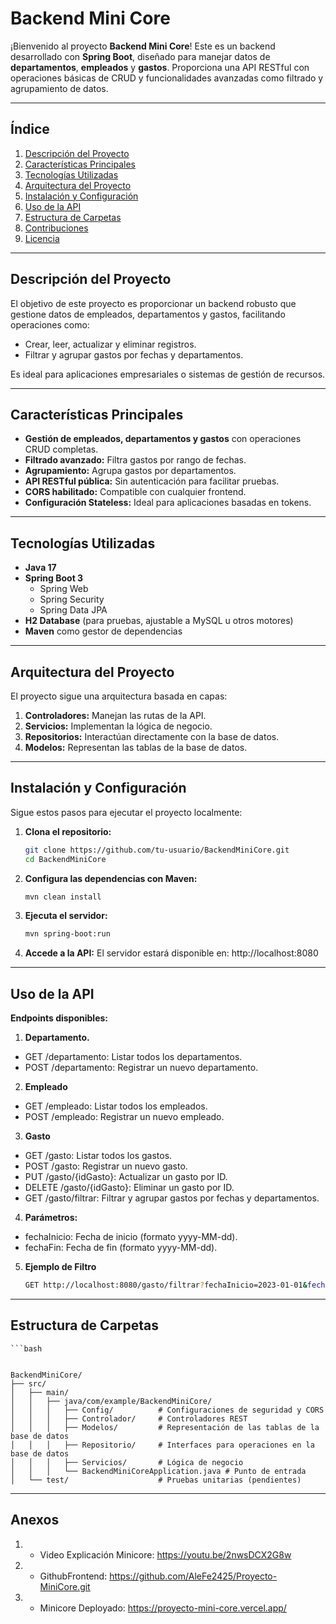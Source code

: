 # **Backend Mini Core**

¡Bienvenido al proyecto **Backend Mini Core**! Este es un backend desarrollado con **Spring Boot**, diseñado para manejar datos de **departamentos**, **empleados** y **gastos**. Proporciona una API RESTful con operaciones básicas de CRUD y funcionalidades avanzadas como filtrado y agrupamiento de datos.

---

## **Índice**
1. [Descripción del Proyecto](#descripción-del-proyecto)
2. [Características Principales](#características-principales)
3. [Tecnologías Utilizadas](#tecnologías-utilizadas)
4. [Arquitectura del Proyecto](#arquitectura-del-proyecto)
5. [Instalación y Configuración](#instalación-y-configuración)
6. [Uso de la API](#uso-de-la-api)
7. [Estructura de Carpetas](#estructura-de-carpetas)
8. [Contribuciones](#contribuciones)
9. [Licencia](#licencia)

---

## **Descripción del Proyecto**
El objetivo de este proyecto es proporcionar un backend robusto que gestione datos de empleados, departamentos y gastos, facilitando operaciones como:
- Crear, leer, actualizar y eliminar registros.
- Filtrar y agrupar gastos por fechas y departamentos.

Es ideal para aplicaciones empresariales o sistemas de gestión de recursos.

---

## **Características Principales**
- **Gestión de empleados, departamentos y gastos** con operaciones CRUD completas.
- **Filtrado avanzado:** Filtra gastos por rango de fechas.
- **Agrupamiento:** Agrupa gastos por departamentos.
- **API RESTful pública:** Sin autenticación para facilitar pruebas.
- **CORS habilitado:** Compatible con cualquier frontend.
- **Configuración Stateless:** Ideal para aplicaciones basadas en tokens.

---

## **Tecnologías Utilizadas**
- **Java 17**
- **Spring Boot 3**
  - Spring Web
  - Spring Security
  - Spring Data JPA
- **H2 Database** (para pruebas, ajustable a MySQL u otros motores)
- **Maven** como gestor de dependencias

---

## **Arquitectura del Proyecto**
El proyecto sigue una arquitectura basada en capas:
1. **Controladores:** Manejan las rutas de la API.
2. **Servicios:** Implementan la lógica de negocio.
3. **Repositorios:** Interactúan directamente con la base de datos.
4. **Modelos:** Representan las tablas de la base de datos.

---

## **Instalación y Configuración**

Sigue estos pasos para ejecutar el proyecto localmente:

1. **Clona el repositorio:**
   ```bash
   git clone https://github.com/tu-usuario/BackendMiniCore.git
   cd BackendMiniCore
2. **Configura las dependencias con Maven:**
   ```bash
   mvn clean install
3. **Ejecuta el servidor:**
   ```bash
   mvn spring-boot:run
4. **Accede a la API:**
El servidor estará disponible en: http://localhost:8080

---

## **Uso de la API**
**Endpoints disponibles:**
1. **Departamento.**
- GET /departamento: Listar todos los departamentos.
- POST /departamento: Registrar un nuevo departamento.
2. **Empleado**
- GET /empleado: Listar todos los empleados.
- POST /empleado: Registrar un nuevo empleado.
3. **Gasto**
- GET /gasto: Listar todos los gastos.
- POST /gasto: Registrar un nuevo gasto.
- PUT /gasto/{idGasto}: Actualizar un gasto por ID.
- DELETE /gasto/{idGasto}: Eliminar un gasto por ID.
- GET /gasto/filtrar: Filtrar y agrupar gastos por fechas y departamentos.
4. **Parámetros:**
- fechaInicio: Fecha de inicio (formato yyyy-MM-dd).
- fechaFin: Fecha de fin (formato yyyy-MM-dd).
5. **Ejemplo de Filtro**
    ```bash
    GET http://localhost:8080/gasto/filtrar?fechaInicio=2023-01-01&fechaFin=2023-12-31

---


## **Estructura de Carpetas**
    ```bash


    BackendMiniCore/
    ├── src/
    │   ├── main/
    │   │   ├── java/com/example/BackendMiniCore/
    │   │   │   ├── Config/          # Configuraciones de seguridad y CORS
    │   │   │   ├── Controlador/     # Controladores REST
    │   │   │   ├── Modelos/         # Representación de las tablas de la base de datos
    │   │   │   ├── Repositorio/     # Interfaces para operaciones en la base de datos
    │   │   │   ├── Servicios/       # Lógica de negocio
    │   │   │   └── BackendMiniCoreApplication.java # Punto de entrada
    │   └── test/                    # Pruebas unitarias (pendientes)


---

## **Anexos**

1. - Video Explicación Minicore: https://youtu.be/2nwsDCX2G8w
2. - GithubFrontend: https://github.com/AleFe2425/Proyecto-MiniCore.git
3. - Minicore Deployado: https://proyecto-mini-core.vercel.app/
